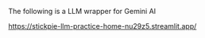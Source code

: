 The following is a LLM wrapper for Gemini AI

https://stickpie-llm-practice-home-nu29z5.streamlit.app/
